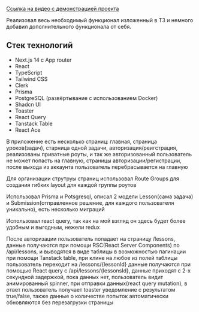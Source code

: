 [Ссылка на видео с демонстрацией проекта](https://www.youtube.com/watch?v=twVhf26uobE&ab_channel=%D0%98%D0%B2%D0%B0%D0%BD%D0%93%D0%BD%D0%B5%D0%B4%D1%8C%D0%BA%D0%BE)

Реализовал весь необходимый функционал изложенный в ТЗ и немного добавил дополнительного функционала от себя.

## Стек технологий

- Next.js 14 с App router
- React
- TypeScript
- Tailwind CSS
- Clerk
- Prisma
- PostgreSQL (развёртывание с использованием Docker)
- Shadcn UI
- Toaster
- React Query
- Tanstack Table
- React Ace

В приложение есть несколько страниц: главная, страница уроков(задач), старница одной задачи, авторизация/реигстрация, реализованы приватные роуты, и так же авторизованный пользователь не может попасть на главную, страницы авторизации/регистрации, после выхода из аккаунта пользователь перебрасывается на главную

Для организации струтруы страниц использовал Route Groups для создания гибких layout для каждой группы роутов

Использовал Prisma и Potsgresql, описал 2 модели Lesson(сама задача) и Submission(отправленное решение, для каждого пользователя уникально), есть несколько миграций

Использовал react query, так как на мой взгляд он здесь будет более удобным и выгодным, нежели redux

После авторизации пользователь попадает на страницу /lessons, данные получаются при помощи RSC(React Server Components) по /api/lessons, и выводятся в виде таблицы в возможностью пагинации при помощи Tanstack table, при клине на любое из полей таблицы пользователь переходит на /lessons/{lessonId} данные получаются при помощью React query с /api/lessons/{lessonsId}, данные приходят с 2-х секундной задержкой, пока данных нет, пользователь видит анимированный spinner, при отправки данных(react query mutation), в ответ пользователь получает toaster уведомление с результатом true/false, также данные о количестве попыток автоматически обновляются без перезагрузки страницы
